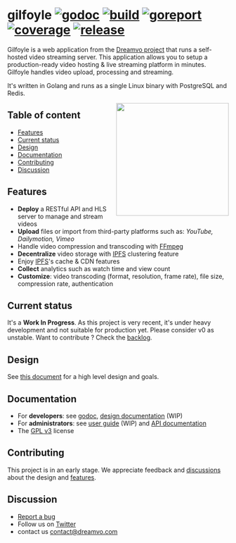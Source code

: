 # gilfoyle [![godoc](https://godoc.org/github.com/dreamvo/gilfoyle?status.svg)](https://godoc.org/github.com/dreamvo/gilfoyle) [![build](https://img.shields.io/endpoint.svg?url=https://actions-badge.atrox.dev/dreamvo/gilfoyle/badge?ref=master)](https://github.com/dreamvo/gilfoyle/actions) [![goreport](https://goreportcard.com/badge/github.com/dreamvo/gilfoyle)](https://goreportcard.com/report/github.com/dreamvo/gilfoyle) [![coverage](https://codecov.io/gh/dreamvo/gilfoyle/branch/master/graph/badge.svg)](https://codecov.io/gh/dreamvo/gilfoyle) [![release](https://img.shields.io/github/release/dreamvo/gilfoyle.svg)](https://github.com/dreamvo/gilfoyle/releases)

Gilfoyle is a web application from the [Dreamvo project](https://dreamvo.com) that runs a self-hosted video streaming server. This application allows you to setup a production-ready video hosting & live streaming platform in minutes. Gilfoyle handles video upload, processing and streaming.

It's written in Golang and runs as a single Linux binary with PostgreSQL and Redis.

<a href="https://www.redbubble.com/fr/people/andromeduh/shop"><img src="https://ih1.redbubble.net/image.71449494.3195/raf,750x1000,075,t,oatmeal_heather.u2.jpg" width="256" align="right" /></a>

## Table of content

- [Features](#features)
- [Current status](#current-status)
- [Design](#design)
- [Documentation](#documentation)
- [Contributing](#contributing)
- [Discussion](#discussion)

## Features

- **Deploy** a RESTful API and HLS server to manage and stream videos
- **Upload** files or import from third-party platforms such as: *YouTube, Dailymotion, Vimeo*
- Handle video compression and transcoding with [FFmpeg](https://ffmpeg.org/)
- **Decentralize** video storage with [IPFS](https://ipfs.io/) clustering feature
- Enjoy [IPFS](https://ipfs.io/)'s cache & CDN features
- **Collect** analytics such as watch time and view count
- **Customize**: video transcoding (format, resolution, frame rate), file size, compression rate, authentication

## Current status

It's a **Work In Progress**. As this project is very recent, it's under heavy development and not suitable for production yet. Please consider v0 as unstable. Want to contribute ? Check the [backlog](https://github.com/dreamvo/gilfoyle/projects/1).

## Design

See [this document](DESIGN.md) for a high level design and goals.

## Documentation

- For **developers**: see [godoc](https://godoc.org/github.com/dreamvo/gilfoyle), [design documentation](DESIGN.md) (WIP)
- For **administrators**: see [user guide](https://dreamvo.github.io/gilfoyle/) (WIP) and [API documentation](https://redocly.github.io/redoc/?url=https://raw.githubusercontent.com/dreamvo/gilfoyle/master/api/docs/swagger.yaml#tag/videos)
- The [GPL v3](LICENSE) license

## Contributing

This project is in an early stage. We appreciate feedback and [discussions](#discussion) about the design and [features](#features).

## Discussion

- [Report a bug](https://github.com/dreamvo/gilfoyle/issues/new)
- Follow us on [Twitter](https://twitter.com/dreamvoapp)
- contact us [contact@dreamvo.com](mailto:contact@dreamvo.com)
